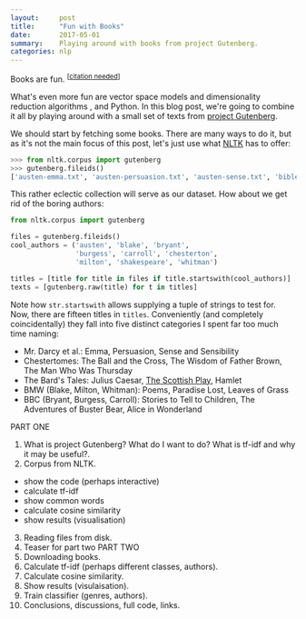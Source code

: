 ```yaml
---
layout:     post
title:      "Fun with Books"
date:       2017-05-01
summary:    Playing around with books from project Gutenberg.
categories: nlp
---
```

Books are fun. <sup>[[citation needed](https://xkcd.com/285)]</sup> 

What's even more fun are vector space models and dimensionality reduction algorithms , and Python. In this blog post, we're going to combine it all by playing around with a small set of texts from [project Gutenberg](http://www.gutenberg.org/).

We should start by fetching some books. There are many ways to do it, but as it's not the main focus of this post, let's just use what [NLTK](http://www.nltk.org/) has to offer: 
```python
>>> from nltk.corpus import gutenberg
>>> gutenberg.fileids()
['austen-emma.txt', 'austen-persuasion.txt', 'austen-sense.txt', 'bible-kjv.txt', 'blake-poems.txt', 'bryant-stories.txt', 'burgess-busterbrown.txt', 'carroll-alice.txt', 'chesterton-ball.txt', 'chesterton-brown.txt', 'chesterton-thursday.txt', 'edgeworth-parents.txt', 'melville-moby_dick.txt', 'milton-paradise.txt', 'shakespeare-caesar.txt', 'shakespeare-hamlet.txt', 'shakespeare-macbeth.txt', 'whitman-leaves.txt']
```
This rather eclectic collection will serve as our dataset. How about we get rid of the boring authors:
```python
from nltk.corpus import gutenberg

files = gutenberg.fileids() 
cool_authors = ('austen', 'blake', 'bryant',
                'burgess', 'carroll', 'chesterton',
                'milton', 'shakespeare', 'whitman')

titles = [title for title in files if title.startswith(cool_authors)]
texts = [gutenberg.raw(title) for t in titles] 
```
Note how `str.startswith` allows supplying a tuple of strings to test for. Now, there are fifteen titles in `titles`. Conveniently (and completely coincidentally) they fall into five distinct categories I spent far too much time naming:
* Mr. Darcy et al.: Emma, Persuasion, Sense and Sensibility
* Chestertomes: The Ball and the Cross, The Wisdom of Father Brown, The Man Who Was Thursday
* The Bard's Tales: Julius Caesar, [The Scottish Play](https://www.youtube.com/watch?v=h--HR7PWfp0), Hamlet
* BMW (Blake, Milton, Whitman): Poems, Paradise Lost, Leaves of Grass
* BBC (Bryant, Burgess, Carroll): Stories to Tell to Children, The Adventures of Buster Bear, Alice in Wonderland   
 

PART ONE
1. What is project Gutenberg? What do I want to do? What is tf-idf and why it may be useful?.
2. Corpus from NLTK.
* show the code (perhaps interactive)
* calculate tf-idf
* show common words
* calculate cosine similarity
* show results (visualisation)
3. Reading files from disk.
4. Teaser for part two
PART TWO
1. Downloading books.
2. Calculate tf-idf (perhaps different classes, authors).
3. Calculate cosine similarity.
4. Show results (visulaisation).
5. Train classifier (genres, authors).
6. Conclusions, discussions, full code, links.
